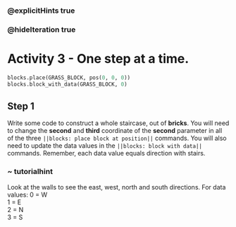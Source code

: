 ### @explicitHints true
### @hideIteration true 
# Activity 3 - One step at a time.

```python
blocks.place(GRASS_BLOCK, pos(0, 0, 0))
blocks.block_with_data(GRASS_BLOCK, 0)
```

## Step 1
Write some code to construct a whole staircase, out of **bricks**. You will need to change the **second** and **third** coordinate of the **second** parameter in all of the three `||blocks: place block at position||` commands. You will also need to update the data values in the `||blocks: block with data||` commands. Remember, each data value equals direction with stairs.

### ~ tutorialhint 
Look at the walls to see the east, west, north and south directions.
For data values: 
0 = W  
1 = E   
2 = N  
3 = S